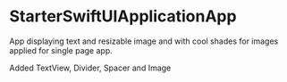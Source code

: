 # StarterSwiftUIApplicationApp
App displaying text and resizable image and with cool shades for images applied for single page app.

Added TextView, Divider, Spacer and Image


